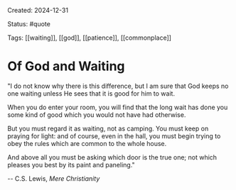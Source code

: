 Created: 2024-12-31

Status: #quote 

Tags: [[waiting]], [[god]], [[patience]], [[commonplace]]

# Of God and Waiting

"I do not know why
there is this difference,
but I am sure that God keeps no one 
waiting unless He sees
that it is good for him to wait.

When you do enter your room,
you will find that the long wait has done
you some kind of good which
you would not have had otherwise.

But you must regard it as waiting, not
as camping. You must keep on praying 
for light: and of course, even in the hall,
you must begin trying to obey the rules
which are common to the whole house.

And above all you must be asking
which door is the true one;
not which pleases you best by its paint
and paneling."

-- C.S. Lewis, *Mere Christianity*



